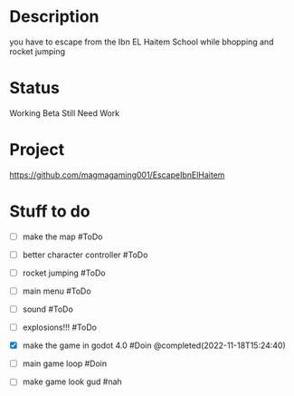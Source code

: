 # Description
you have to escape from the Ibn EL Haitem School while bhopping and rocket jumping

# Status
Working Beta
Still Need Work

# Project
https://github.com/magmagaming001/EscapeIbnElHaitem

# Stuff to do
- [ ] make the map #ToDo
- [ ] better character controller #ToDo 
- [ ] rocket jumping #ToDo 
- [ ] main menu #ToDo 
- [ ] sound #ToDo 
- [ ] explosions!!! #ToDo 
- [x] make the game in godot 4.0 #Doin  @completed(2022-11-18T15:24:40)
- [ ] main game loop #Doin 
- [ ] make game look gud #nah 

